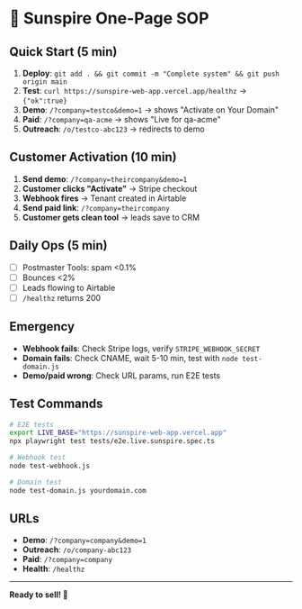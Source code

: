 # 🚀 Sunspire One-Page SOP

## Quick Start (5 min)
1. **Deploy**: `git add . && git commit -m "Complete system" && git push origin main`
2. **Test**: `curl https://sunspire-web-app.vercel.app/healthz` → `{"ok":true}`
3. **Demo**: `/?company=testco&demo=1` → shows "Activate on Your Domain"
4. **Paid**: `/?company=qa-acme` → shows "Live for qa-acme"
5. **Outreach**: `/o/testco-abc123` → redirects to demo

## Customer Activation (10 min)
1. **Send demo**: `/?company=theircompany&demo=1`
2. **Customer clicks "Activate"** → Stripe checkout
3. **Webhook fires** → Tenant created in Airtable
4. **Send paid link**: `/?company=theircompany`
5. **Customer gets clean tool** → leads save to CRM

## Daily Ops (5 min)
- [ ] Postmaster Tools: spam <0.1%
- [ ] Bounces <2%
- [ ] Leads flowing to Airtable
- [ ] `/healthz` returns 200

## Emergency
- **Webhook fails**: Check Stripe logs, verify `STRIPE_WEBHOOK_SECRET`
- **Domain fails**: Check CNAME, wait 5-10 min, test with `node test-domain.js`
- **Demo/paid wrong**: Check URL params, run E2E tests

## Test Commands
```bash
# E2E tests
export LIVE_BASE="https://sunspire-web-app.vercel.app"
npx playwright test tests/e2e.live.sunspire.spec.ts

# Webhook test
node test-webhook.js

# Domain test
node test-domain.js yourdomain.com
```

## URLs
- **Demo**: `/?company=company&demo=1`
- **Outreach**: `/o/company-abc123`
- **Paid**: `/?company=company`
- **Health**: `/healthz`

---
**Ready to sell! 🚀**
